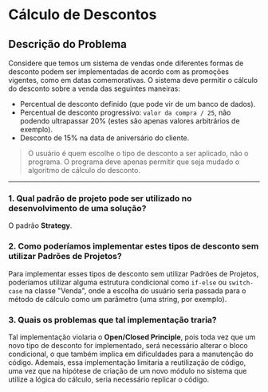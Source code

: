 # Cálculo de Descontos

## Descrição do Problema

Considere que temos um sistema de vendas onde diferentes formas de desconto podem ser implementadas de acordo com as promoções vigentes, como em datas comemorativas. O sistema deve permitir o cálculo do desconto sobre a venda das seguintes maneiras:

* Percentual de desconto definido (que pode vir de um banco de dados).
* Percentual de desconto progressivo: `valor da compra / 25`, não podendo ultrapassar 20% (estes são apenas valores arbitrários de exemplo).
* Desconto de 15% na data de aniversário do cliente.

> O usuário é quem escolhe o tipo de desconto a ser aplicado, não o programa. O programa deve apenas permitir que seja mudado o algoritmo de cálculo do desconto.

---


### 1. Qual padrão de projeto pode ser utilizado no desenvolvimento de uma solução?

O padrão **Strategy**.

### 2. Como poderíamos implementar estes tipos de desconto sem utilizar Padrões de Projetos?

Para implementar esses tipos de desconto sem utilizar Padrões de Projetos, poderíamos utilizar alguma estrutura condicional como `if-else` ou `switch-case` na classe "Venda", onde a escolha do usuário seria passada para o método de cálculo como um parâmetro (uma string, por exemplo).

### 3. Quais os problemas que tal implementação traria?

Tal implementação violaria o **Open/Closed Principle**, pois toda vez que um novo tipo de desconto for implementado, será necessário alterar o bloco condicional, o que também implica em dificuldades para a manutenção do código. Ademais, essa implementação limitaria a reutilização de código, uma vez que na hipótese de criação de um novo módulo no sistema que utilize a lógica do cálculo, seria necessário replicar o código.
